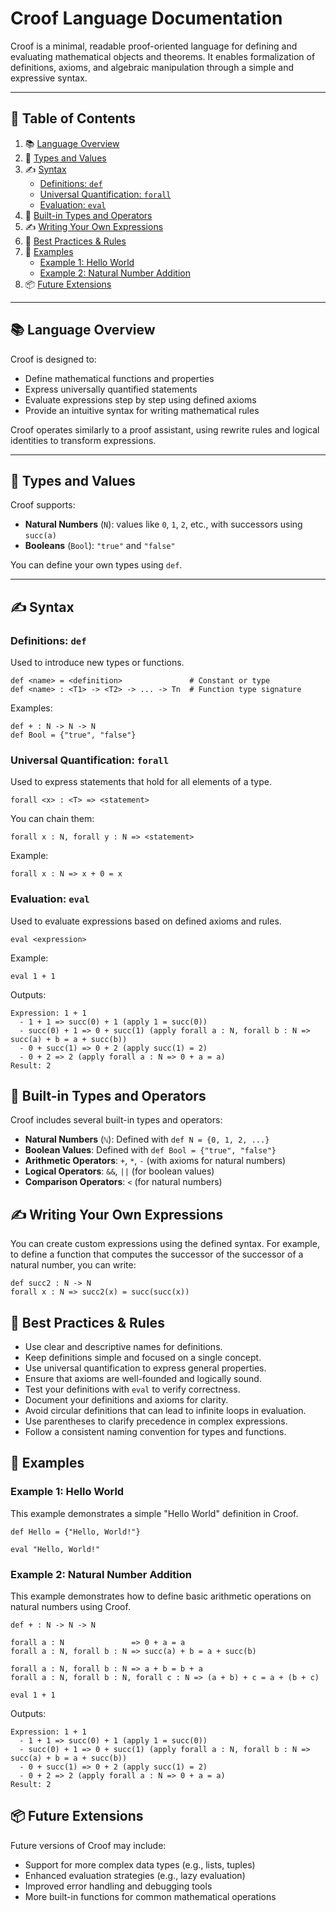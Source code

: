 # Croof Language Documentation

Croof is a minimal, readable proof-oriented language for defining and
evaluating mathematical objects and theorems. It enables formalization of
definitions, axioms, and algebraic manipulation through a simple and expressive
syntax.

---

## 📘 Table of Contents

1. 📚 [Language Overview](#language-overview)
2. 🔢 [Types and Values](#types-and-values)
3. ✍️ [Syntax](#syntax)
   - [Definitions: `def`](#definitions-def)
   - [Universal Quantification: `forall`](#universal-quantification-forall)
   - [Evaluation: `eval`](#evaluation-eval)
4. 🔧 [Built-in Types and Operators](#built-in-types-and-operators)
5. ✍️ [Writing Your Own Expressions](#writing-your-own-expressions)
6. 📝 [Best Practices & Rules](#best-practices--rules)
7. 📖 [Examples](#examples)
   - [Example 1: Hello World](#example-1-hello-world)
   - [Example 2: Natural Number Addition](#example-2-natural-number-addition)
8. 📦 [Future Extensions](#future-extensions)

---

## 📚 <a name="language-overview">Language Overview</a>

Croof is designed to:

- Define mathematical functions and properties
- Express universally quantified statements
- Evaluate expressions step by step using defined axioms
- Provide an intuitive syntax for writing mathematical rules

Croof operates similarly to a proof assistant, using rewrite rules and logical
identities to transform expressions.

---

## 🔢 Types and Values

Croof supports:

- **Natural Numbers** (`N`): values like `0`, `1`, `2`, etc., with successors using `succ(a)`
- **Booleans** (`Bool`): `"true"` and `"false"`

You can define your own types using `def`.

---

## ✍️ Syntax

### Definitions: `def`

Used to introduce new types or functions.

```croof
def <name> = <definition>               # Constant or type
def <name> : <T1> -> <T2> -> ... -> Tn  # Function type signature
```

Examples:

```croof
def + : N -> N -> N
def Bool = {"true", "false"}
```

### Universal Quantification: `forall`

Used to express statements that hold for all elements of a type.

```croof
forall <x> : <T> => <statement>
```

You can chain them:

```croof
forall x : N, forall y : N => <statement>
```

Example:

```croof
forall x : N => x + 0 = x
```

### Evaluation: `eval`

Used to evaluate expressions based on defined axioms and rules.

```croof
eval <expression>
```

Example:

```croof
eval 1 + 1
```

Outputs:

```text
Expression: 1 + 1
  - 1 + 1 => succ(0) + 1 (apply 1 = succ(0))
  - succ(0) + 1 => 0 + succ(1) (apply forall a : N, forall b : N => succ(a) + b = a + succ(b))
  - 0 + succ(1) => 0 + 2 (apply succ(1) = 2)
  - 0 + 2 => 2 (apply forall a : N => 0 + a = a)
Result: 2
```

## 🔧 Built-in Types and Operators

Croof includes several built-in types and operators:

- **Natural Numbers** (`ℕ`): Defined with `def N = {0, 1, 2, ...}`
- **Boolean Values**: Defined with `def Bool = {"true", "false"}`
- **Arithmetic Operators**: `+`, `*`, `-` (with axioms for natural numbers)
- **Logical Operators**: `&&`, `||` (for boolean values)
- **Comparison Operators**: `<` (for natural numbers)

## ✍️ Writing Your Own Expressions

You can create custom expressions using the defined syntax. For example, to
define a function that computes the successor of the successor of a natural
number, you can write:

```croof
def succ2 : N -> N
forall x : N => succ2(x) = succ(succ(x))
```

## 📝 Best Practices & Rules

- Use clear and descriptive names for definitions.
- Keep definitions simple and focused on a single concept.
- Use universal quantification to express general properties.
- Ensure that axioms are well-founded and logically sound.
- Test your definitions with `eval` to verify correctness.
- Document your definitions and axioms for clarity.
- Avoid circular definitions that can lead to infinite loops in evaluation.
- Use parentheses to clarify precedence in complex expressions.
- Follow a consistent naming convention for types and functions.

## 📖 Examples

### Example 1: Hello World

This example demonstrates a simple "Hello World" definition in Croof.

```croof
def Hello = {"Hello, World!"}

eval "Hello, World!"
```

### Example 2: Natural Number Addition

This example demonstrates how to define basic arithmetic operations on natural
numbers using Croof.

```croof
def + : N -> N -> N

forall a : N               => 0 + a = a
forall a : N, forall b : N => succ(a) + b = a + succ(b)

forall a : N, forall b : N => a + b = b + a
forall a : N, forall b : N, forall c : N => (a + b) + c = a + (b + c)

eval 1 + 1
```

Outputs:

```text
Expression: 1 + 1
  - 1 + 1 => succ(0) + 1 (apply 1 = succ(0))
  - succ(0) + 1 => 0 + succ(1) (apply forall a : N, forall b : N => succ(a) + b = a + succ(b))
  - 0 + succ(1) => 0 + 2 (apply succ(1) = 2)
  - 0 + 2 => 2 (apply forall a : N => 0 + a = a)
Result: 2
```

## 📦 Future Extensions

Future versions of Croof may include:
- Support for more complex data types (e.g., lists, tuples)
- Enhanced evaluation strategies (e.g., lazy evaluation)
- Improved error handling and debugging tools
- More built-in functions for common mathematical operations
